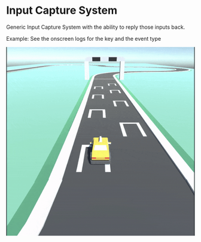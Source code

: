 # Input Capture System #

Generic Input Capture System with the ability to reply those inputs back.

Example: See the onscreen logs for the key and the event type

![](ExampleImages/ExampleImage.gif)
